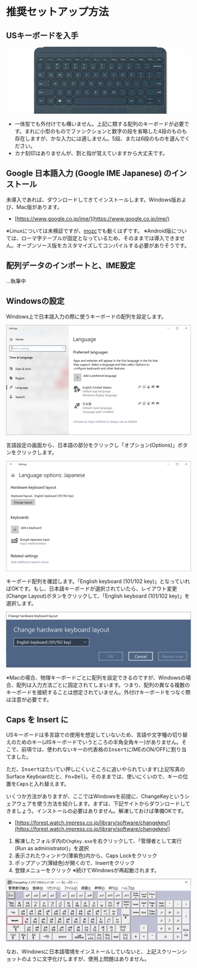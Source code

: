 # 推奨セットアップ方法

## USキーボードを入手

![US Keyboard](images/us-keyboard.jpg)

- 一体型でも外付けでも構いません。上記に類する配列のキーボードが必要です。まれに小型のものでファンクションと数字の段を省略した4段のものも存在しますが、かな入力には適しません。5段、または6段のものを選んでください。
- カナ刻印はありませんが、割と指が覚えていますから大丈夫です。

## Google 日本語入力 (Google IME Japanese) のインストール

未導入であれば、ダウンロードしてきてインストールします。Windows版および、Mac版があります。

- [https://www.google.co.jp/ime/](https://www.google.co.jp/ime/)

※Linuxについては未検証ですが、[mozc](https://github.com/google/mozc)でも動くはずです。
※Android版については、ローマ字テーブルが固定となっているため、そのままでは導入できません。オープンソース版をカスタマイズしてコンパイルする必要がありそうです。

## 配列データのインポートと、IME設定

...執筆中

## Windowsの設定

Windows上で日本語入力の際に使うキーボードの配列を設定します。

![Windows Languages](images/win-language.png)

言語設定の画面から、日本語の部分をクリックし「オプション(Options)」ボタンをクリックします。

![Windows Keyboard](images/win-keyboard.png)

キーボード配列を確認します。「English keyboard (101/102 key)」となっていればOKです。もし、日本語キーボードが選択されていたら、レイアウト変更(Change Layout)ボタンをクリックして、「English keyboard (101/102 key)」を選択します。

![Windows Keyboard Layout](images/win-keyboard-layout.png)

※Macの場合、物理キーボードごとに配列を設定できるのですが、Windowsの場合、配列は入力方法ごとに固定されてしまいます。つまり、配列の異なる複数のキーボードを接続することは想定されていません。外付けキーボードをつなぐ際は注意が必要です。

## Caps を Insert に

USキーボードは多言語での使用を想定していないため、言語や文字種の切り替えのためのキー(JISキーボードでいうところの半角全角キー)がありません。そこで、前項では、使われないキーの代表格の<kbd>Insert</kbd>にIMEのON/OFFに割り当てました。

ただ、<kbd>Insert</kbd>はたいてい押しにくいところに追いやられています(上記写真のSurface Keyboardだと、<kbd>Fn</kbd>+<kbd>Del</kbd>)。そのままでは、使いにくいので、キーの位置を<kbd>Caps</kbd>と入れ替えます。

いくつか方法がありますが、ここではWindowsを前提に、ChangeKeyというシェアウェアを使う方法を紹介します。まずは、下記サイトからダウンロードしてきましょう。インストールの必要はありません。解凍しておけば準備OKです。

- [https://forest.watch.impress.co.jp/library/software/changekey/](https://forest.watch.impress.co.jp/library/software/changekey/)

1. 解凍したフォルダ内の`ChgKey.exe`を右クリックして、「管理者として実行 (Run as administrator)」を選択
2. 表示されたウィンドウ(薄紫色)内から、<kdb>Caps Lock</kdb>をクリック
3. ポップアップ(薄緑色)が開くので、<kdb>Insert</kdb>をクリック
4. 登録メニューをクリック ※続けてWindowsが再起動されます。

![ChangeKey](images/changekey.png)

なお、Windowsに日本語環境をインストールしていないと、上記スクリーンショットのように文字化けしますが、使用上問題はありません。

